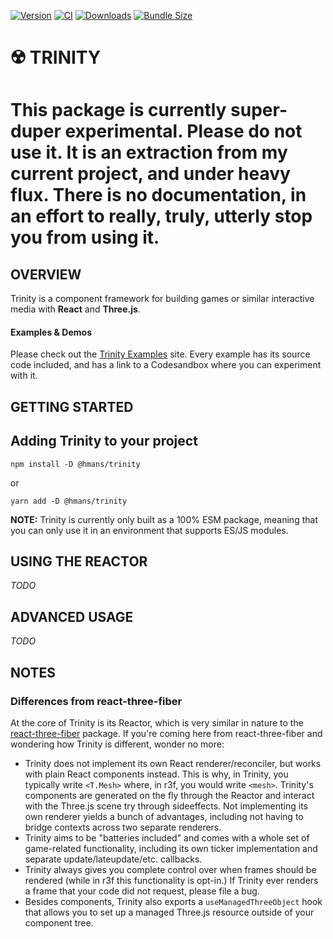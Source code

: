 [![Version](https://img.shields.io/npm/v/@hmans/trinity)](https://www.npmjs.com/package/@hmans/trinity)
[![CI](https://github.com/hmans/trinity/workflows/CI/badge.svg)](https://github.com/hmans/trinity/actions?query=workflow%3ACI)
[![Downloads](https://img.shields.io/npm/dt/@hmans/trinity.svg)](https://www.npmjs.com/package/@hmans/trinity)
[![Bundle Size](https://img.shields.io/bundlephobia/min/@hmans/trinity?label=bundle%20size)](https://bundlephobia.com/result?p=@hmans/trinity)

# ☢️ TRINITY

# This package is currently super-duper experimental. Please do not use it. It is an extraction from my current project, and under heavy flux. There is no documentation, in an effort to really, truly, utterly stop you from using it.

## OVERVIEW

Trinity is a component framework for building games or similar interactive media with **React** and **Three.js**.

#### Examples & Demos

Please check out the [Trinity Examples](https://trinity-examples.netlify.app/) site. Every example has its source code included, and has a link to a Codesandbox where you can experiment with it.

## GETTING STARTED

## Adding Trinity to your project

```
npm install -D @hmans/trinity
```

or

```
yarn add -D @hmans/trinity
```

**NOTE:** Trinity is currently only built as a 100% ESM package, meaning that you can only use it in an environment that supports ES/JS modules.

## USING THE REACTOR

_TODO_

## ADVANCED USAGE

_TODO_

## NOTES

### Differences from react-three-fiber

At the core of Trinity is its Reactor, which is very similar in nature to the [react-three-fiber] package. If you're coming here from react-three-fiber and wondering how Trinity is different, wonder no more:

- Trinity does not implement its own React renderer/reconciler, but works with plain React components instead. This is why, in Trinity, you typically write `<T.Mesh>` where, in r3f, you would write `<mesh>`. Trinity's components are generated on the fly through the Reactor and interact with the Three.js scene try through sideeffects. Not implementing its own renderer yields a bunch of advantages, including not having to bridge contexts across two separate renderers.
- Trinity aims to be "batteries included" and comes with a whole set of game-related functionality, including its own ticker implementation and separate update/lateupdate/etc. callbacks.
- Trinity always gives you complete control over when frames should be rendered (while in r3f this functionality is opt-in.) If Trinity ever renders a frame that your code did not request, please file a bug.
- Besides components, Trinity also exports a `useManagedThreeObject` hook that allows you to set up a managed Three.js resource outside of your component tree.

[react-three-fiber]: https://github.com/pmndrs/react-three-fiber
